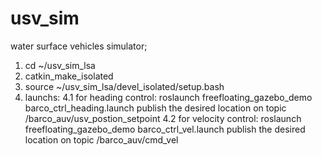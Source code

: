 # usv_sim
water surface vehicles simulator;

1. cd ~/usv_sim_lsa
2. catkin_make_isolated
3. source ~/usv_sim_lsa/devel_isolated/setup.bash
4. launchs:
    4.1 for heading control: 
        roslaunch freefloating_gazebo_demo barco_ctrl_heading.launch
        publish the desired location on topic /barco_auv/usv_postion_setpoint
    4.2 for velocity control:
        roslaunch freefloating_gazebo_demo barco_ctrl_vel.launch
        publish the desired location on topic /barco_auv/cmd_vel
